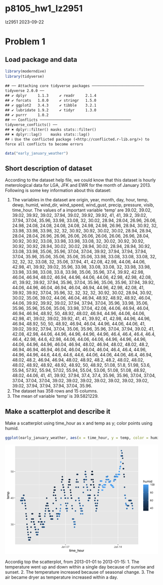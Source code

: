 p8105_hw1_lz2951
================
lz2951
2023-09-22

# Problem 1

## Load package and data

``` r
library(moderndive)
library(tidyverse)
```

    ## ── Attaching core tidyverse packages ──────────────────────── tidyverse 2.0.0 ──
    ## ✔ dplyr     1.1.3     ✔ readr     2.1.4
    ## ✔ forcats   1.0.0     ✔ stringr   1.5.0
    ## ✔ ggplot2   3.4.3     ✔ tibble    3.2.1
    ## ✔ lubridate 1.9.2     ✔ tidyr     1.3.0
    ## ✔ purrr     1.0.2     
    ## ── Conflicts ────────────────────────────────────────── tidyverse_conflicts() ──
    ## ✖ dplyr::filter() masks stats::filter()
    ## ✖ dplyr::lag()    masks stats::lag()
    ## ℹ Use the conflicted package (<http://conflicted.r-lib.org/>) to force all conflicts to become errors

``` r
data("early_january_weather")
```

## Short description of dataset

According to the dataset help file, we could know that this dataset is
hourly meterological data for LGA, JFK and EWR for the month of January
2013. Following is some key information about this dataset:

1.  The variables in the dataset are origin, year, month, day, hour,
    temp, dewp, humid, wind_dir, wind_speed, wind_gust, precip,
    pressure, visib, time_hour. The values of a important variable
    ‘temp’ are 39.02, 39.02, 39.02, 39.92, 39.02, 37.94, 39.02, 39.92,
    39.92, 41, 41, 39.2, 39.02, 37.94, 37.04, 35.96, 33.98, 33.08, 32,
    30.02, 28.94, 28.04, 26.96, 26.06, 24.98, 24.08, 24.08, 24.08,
    24.08, 24.98, 24.98, 26.96, 28.94, 30.92, 32, 33.98, 33.98, 33.98,
    32, 32, 30.92, 30.92, 30.02, 30.02, 28.94, 28.94, 28.04, 28.04,
    26.96, 26.96, 26.06, 26.06, 26.06, 26.06, 26.96, 28.04, 30.92,
    30.92, 33.08, 33.98, 33.98, 33.08, 32, 30.02, 30.92, 30.92, 30.92,
    30.92, 28.94, 30.02, 30.02, 28.94, 30.02, 28.94, 28.94, 30.92,
    33.08, 33.98, 35.06, 35.96, 37.04, 37.04, 39.92, 37.94, 37.94,
    37.94, 37.04, 35.96, 35.06, 35.06, 35.06, 35.06, 33.98, 33.08,
    33.08, 33.08, 32, 32, 32, 32, 33.08, 32, 35.06, 37.94, 41, 42.08,
    42.98, 44.06, 44.06, 42.98, 41, 39.92, 39.02, 35.96, 33.98, 33.08,
    33.08, 32, 33.98, 33.98, 33.98, 33.98, 33.08, 33.8, 33.98, 35.06,
    35.96, 37.4, 39.92, 42.98, 46.04, 46.94, 48.02, 46.94, 44.96, 44.06,
    44.06, 42.98, 42.98, 42.08, 41, 39.92, 39.92, 37.94, 35.96, 37.04,
    35.96, 35.06, 35.96, 37.94, 39.92, 44.06, 44.96, 46.04, 46.94,
    46.04, 46.94, 44.96, 42.98, 42.08, 41, 39.92, 39.92, 37.04, 35.96,
    32, 32, 32, 32, 30.92, 30.02, 28.94, 30.92, 30.02, 35.06, 39.02,
    44.06, 46.04, 46.94, 48.92, 48.92, 48.92, 46.04, 44.06, 39.92,
    39.92, 39.02, 37.94, 37.94, 37.04, 35.96, 33.98, 35.06, 35.96,
    35.96, 35.06, 35.06, 33.98, 37.04, 42.08, 44.06, 46.94, 46.04,
    46.94, 46.94, 48.92, 50, 48.92, 48.02, 46.94, 44.96, 44.06, 44.06,
    42.98, 41, 39.02, 39.02, 39.92, 41, 41, 39.92, 41, 42.98, 44.96,
    44.96, 46.94, 48.92, 50, 50, 48.92, 46.94, 46.04, 44.96, 44.06,
    44.06, 41, 39.02, 39.92, 37.94, 37.04, 35.06, 35.96, 35.96, 37.04,
    37.94, 39.02, 41, 42.08, 42.98, 44.06, 44.96, 44.96, 44.96, 44.96,
    46.4, 46.4, 46.4, 46.4, 46.4, 42.98, 44.6, 42.98, 44.06, 44.06,
    44.06, 44.96, 44.96, 44.96, 44.06, 44.96, 44.96, 46.04, 46.94,
    48.02, 46.94, 48.02, 48.02, 48.2, 46.94, 46.94, 46.94, 46.04, 46.04,
    46.04, 46.04, 46.4, 46.4, 44.96, 44.96, 44.96, 44.6, 44.6, 44.6,
    44.6, 44.06, 44.06, 44.06, 46.4, 46.94, 48.02, 48.2, 46.94, 46.94,
    48.02, 48.92, 48.2, 48.2, 48.02, 48.02, 48.02, 48.92, 48.92, 48.92,
    48.92, 50, 48.92, 51.08, 51.8, 51.98, 53.6, 55.94, 57.92, 55.94,
    57.02, 55.94, 55.04, 53.06, 51.08, 51.08, 48.92, 48.02, 44.06, 41,
    41, 39.92, 37.94, 37.4, 37.4, 35.96, 35.96, 37.04, 37.04, 37.04,
    37.04, 37.04, 39.02, 39.02, 39.02, 39.02, 39.02, 39.02, 39.02,
    39.02, 37.94, 37.94, 37.94, 37.04, 35.96.
2.  The dataset has 358 rows and 15 columns.
3.  The mean of variable ‘temp’ is 39.5821229.

## Make a scatterplot and describe it

Make a scatterplot using time_hour as x and temp as y; color points
using humid.

``` r
ggplot(early_january_weather, aes(x = time_hour, y = temp, color = humid)) + geom_point()
```

![](p8105_hw1_lz2951_files/figure-gfm/unnamed-chunk-2-1.png)<!-- -->

Accordig top the scatterplot, from 2013-01-01 to 2013-01-15: 1. The
temperature went up and down within a single day because of sunrise and
sunset. 2. The temperature increased because of seasonal change. 3. The
air became dryer as temperature increased within a day.
